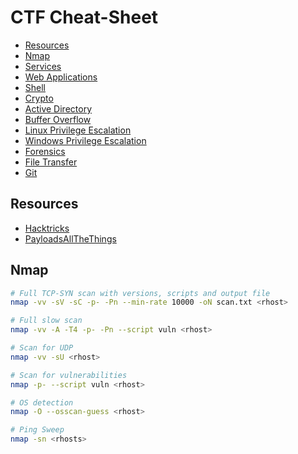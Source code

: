 # CTF Cheat-Sheet

- [Resources](#resources)
- [Nmap](#nmap)
- [Services](Services.md)
- [Web Applications](Web_Applications.md)
- [Shell](Shell.md)
- [Crypto](Crypto.md)
- [Active Directory](Active_Directory.md)
- [Buffer Overflow](Buffer_Overflow.md)
- [Linux Privilege Escalation](Linux_Privilege_Escalation.md)
- [Windows Privilege Escalation](Windows_Privilege_Escalation.md)
- [Forensics](Forensics.md)
- [File Transfer](File_Transfer.md)
- [Git](Git.md)

## Resources

- [Hacktricks](https://book.hacktricks.xyz/)
- [PayloadsAllTheThings](https://github.com/swisskyrepo/PayloadsAllTheThings/tree/master)

## Nmap

```sh
# Full TCP-SYN scan with versions, scripts and output file
nmap -vv -sV -sC -p- -Pn --min-rate 10000 -oN scan.txt <rhost>

# Full slow scan
nmap -vv -A -T4 -p- -Pn --script vuln <rhost>

# Scan for UDP
nmap -vv -sU <rhost>

# Scan for vulnerabilities
nmap -p- --script vuln <rhost>

# OS detection
nmap -O --osscan-guess <rhost>

# Ping Sweep
nmap -sn <rhosts>
```
